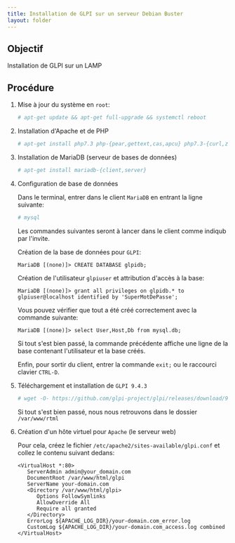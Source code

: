 ```yaml
---
title: Installation de GLPI sur un serveur Debian Buster
layout: folder
---
```


## Objectif

Installation de GLPI sur un LAMP

## Procédure

1. Mise à jour du système en `root`:

   ~~~bash
   # apt-get update && apt-get full-upgrade && systemctl reboot
   ~~~

2. Installation d'Apache et de PHP

   ~~~bash
   # apt-get install php7.3 php-{pear,gettext,cas,apcu} php7.3-{curl,zip,gd,intl,imagick,imap,memcache,pspell,recode,tidy,xmlrpc,xsl,mbstring,ldap,mysql} libapache2-mod-php7.3
   ~~~

3. Installation de MariaDB (serveur de bases de données)

   ~~~bash
   # apt-get install mariadb-{client,server}
   ~~~

4. Configuration de base de données

   Dans le terminal, entrer dans le client `MariaDB` en entrant la ligne
   suivante:

   ~~~bash
   # mysql
   ~~~

   Les commandes suivantes seront à lancer dans le client comme indiqub par
   l'invite.

   Création de la base de données pour `GLPI`:

   ~~~
   MariaDB [(none)]> CREATE DATABASE glpidb;
   ~~~

   Création de l'utilisateur `glpiuser` et attribution d'accès à la base:

   ~~~
   MariaDB [(none)]> grant all privileges on glpidb.* to glpiuser@localhost identified by 'SuperMotDePasse';
   ~~~

   Vous pouvez vérifier que tout a été créé correctement avec la commande
   suivante:

   ~~~
   MariaDB [(none)]> select User,Host,Db from mysql.db;
   ~~~

   Si tout s'est bien passé, la commande précédente affiche une ligne de la
   base contenant l'utilisateur et la base créés.

   Enfin, pour sortir du client, entrer la commande `exit;` ou le raccourci
   clavier `CTRL-D`.

5. Téléchargement et installation de `GLPI 9.4.3`

   ~~~bash
   # wget -O- https://github.com/glpi-project/glpi/releases/download/9.4.3/glpi-9.4.3.tgz | tar xzfC - /var/www/html && cd /var/www/html && chown -R www-data:www-data . && chmod -R 755 .
   ~~~
   
   Si tout s'est bien passé, nous nous retrouvons dans le dossier
   `/var/www/rtml`

6. Création d'un hôte virtuel pour `Apache` (le serveur web)

   Pour cela, créez le fichier `/etc/apache2/sites-available/glpi.conf` et
   collez le contenu suivant dedans:

   ~~~
   <VirtualHost *:80>
      ServerAdmin admin@your_domain.com
      DocumentRoot /var/www/html/glpi
      ServerName your-domain.com 
      <Directory /var/www/html/glpi>
         Options FollowSymlinks
         AllowOverride All 
         Require all granted
      </Directory>
      ErrorLog ${APACHE_LOG_DIR}/your-domain.com_error.log
      CustomLog ${APACHE_LOG_DIR}/your-domain.com_access.log combined
   </VirtualHost>
   ~~~
